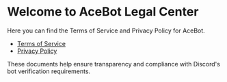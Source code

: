 # Welcome to AceBot Legal Center

Here you can find the Terms of Service and Privacy Policy for AceBot.

- [Terms of Service](./TOS.md)
- [Privacy Policy](./Privacy.md)

These documents help ensure transparency and compliance with Discord's bot verification requirements.
